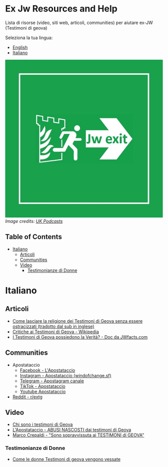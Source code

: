 # Ex Jw Resources and Help

Lista di risorse (video, siti web, articoli, communities) per aiutare ex-JW (Testimoni di geova)

Seleziona la tua lingua:
- [English](./README.md)
- [Italiano](#italiano)


![](./assets/jw-exit-2.jpg)     
*Image credits: [UK Podcasts](https://uk-podcasts.co.uk/podcast/jexit-2020/exjw-interview-david-lyndon-moult)*


## Table of Contents

- [Italiano](#italiano)
  - [Articoli](#articoli)
  - [Communities](#communities)
  - [Video](#video) 
      - [Testimonianze di Donne](#testimonianze-di-donne)

# Italiano

## Articoli
- [Come lasciare la religione dei Testimoni di Geova senza essere ostracizzati (tradotto dal sub in inglese)](https://www.reddit.com/r/extg/comments/1dno5w8/come_lasciare_la_religione_dei_testimoni_di_geova/)
- [Critiche ai Testimoni di Geova - Wikipedia](https://it.wikipedia.org/wiki/Critiche_ai_Testimoni_di_Geova)
- [I Testimoni di Geova possiedono la Verità? - Doc da JWfacts.com](https://www.jwfacts.com/print/jw-studies-pamphlet-italian.pdf)

## Communities
- Apostataccio
    - [Facebook - L'Apostataccio](facebook.com/windofchange88)
    - [Instagram - Apostataccio (windofchange.sf)](instagram.com/windofchange.sf/)
    - [Telegram - Apostagram canale](https://t.me/%20V6oRGqcFDyMyMmU8)
    - [TikTok - Apostataccio](tiktok.com/@apostataccio)
    - [Youtube Apostataccio](https://www.youtube.com/@apostataccio)
- [Reddit - r/extg](https://www.reddit.com/r/extg/)

## Video
- [Chi sono i testimoni di Geova](https://www.youtube.com/watch?v=nRAELb4Zy6o)
- [L'Apostataccio - ABUSI NASCOSTI dai testimoni di Geova](https://www.youtube.com/watch?v=1A2xWfWch98)
- [Marco Crepaldi - "Sono sopravvissuta ai TESTIMONI di GEOVA"](https://www.youtube.com/watch?v=o_ccwhagrcM)

### Testimonianze di Donne
- [Come le donne Testimoni di geova vengono vessate](https://www.youtube.com/watch?v=WLOwXVw9EVU)
